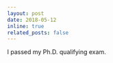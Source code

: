 ```yaml
---
layout: post
date: 2018-05-12
inline: true
related_posts: false
---
```


I passed my Ph.D. qualifying exam.
